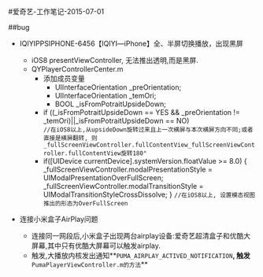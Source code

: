 #爱奇艺-工作笔记-2015-07-01

##bug

*  IQIYIPPSIPHONE-6456【IQIYI—iPhone】全、半屏切换播放，出现黑屏
	*  iOS8 presentViewController, 无法推出透明,而是黑屏.
	*  QYPlayerControllerCenter.m
		*  添加成员变量
			*  UIInterfaceOrientation _preOrientation;
			*  UIInterfaceOrientation _temOri;
			*  BOOL _isFromPotraitUpsideDown;
		*  if ((_isFromPotraitUpsideDown == YES && _preOrientation != _temOri)||_isFromPotraitUpsideDown == NO)		
			 `//在iOS8以上,从upsideDown旋转过来且上一次横屏与本次横屏方向不同;或者 直接是横屏翻转, 则_fullScreenViewController.fullContentView_fullScreenViewController.fullContentView旋转180°`
		*  if([UIDevice currentDevice].systemVersion.floatValue >= 8.0)
            {
                _fullScreenViewController.modalPresentationStyle = UIModalPresentationOverFullScreen;
                _fullScreenViewController.modalTransitionStyle = UIModalTransitionStyleCrossDissolve;
            }
            `//在iOS8以上, 设置模态视图推出的形态为OverFullScreen`
            
            
* 连接小米盒子AirPlay问题
	*  连接同一网段后,小米盒子出现两台airplay设备:爱奇艺超清盒子和优酷大屏幕,其中只有优酷大屏幕可以触发airplay.
	*  触发,大播放内核发出通知**`PUMA_AIRPLAY_ACTIVED_NOTIFICATION`**, 触发**`PumaPlayerViewController.m的方法`**
			